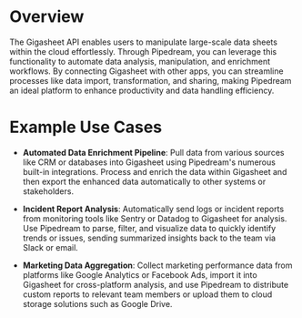 # Overview

The Gigasheet API enables users to manipulate large-scale data sheets within the cloud effortlessly. Through Pipedream, you can leverage this functionality to automate data analysis, manipulation, and enrichment workflows. By connecting Gigasheet with other apps, you can streamline processes like data import, transformation, and sharing, making Pipedream an ideal platform to enhance productivity and data handling efficiency.

# Example Use Cases

- **Automated Data Enrichment Pipeline**: Pull data from various sources like CRM or databases into Gigasheet using Pipedream's numerous built-in integrations. Process and enrich the data within Gigasheet and then export the enhanced data automatically to other systems or stakeholders.

- **Incident Report Analysis**: Automatically send logs or incident reports from monitoring tools like Sentry or Datadog to Gigasheet for analysis. Use Pipedream to parse, filter, and visualize data to quickly identify trends or issues, sending summarized insights back to the team via Slack or email.

- **Marketing Data Aggregation**: Collect marketing performance data from platforms like Google Analytics or Facebook Ads, import it into Gigasheet for cross-platform analysis, and use Pipedream to distribute custom reports to relevant team members or upload them to cloud storage solutions such as Google Drive.
